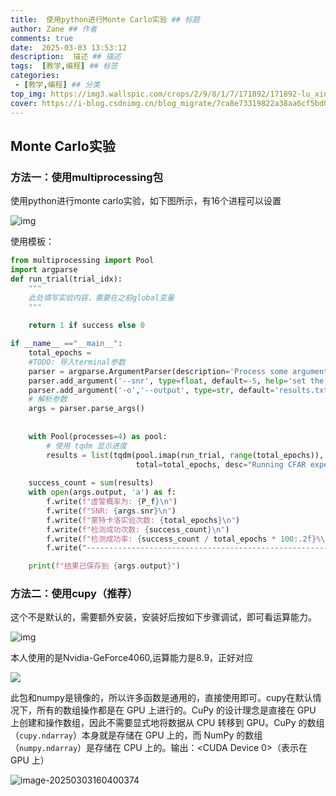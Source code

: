 ```yaml
---
title:  使用python进行Monte Carlo实验 ## 标题
author: Zane ## 作者
comments: true
date:  2025-03-03 13:53:12
description:  描述 ## 描述
tags:  [教学,编程] ## 标签
categories:
 - [教学,编程] ## 分类
top_img: https://img3.wallspic.com/crops/2/9/8/1/7/171892/171892-lu_xing-cheng_shi-li_cheng_bei-cheng_shi_jing_guan-3840x2160.jpg 
cover: https://i-blog.csdnimg.cn/blog_migrate/7ca8e73319822a38aa6cf5bd07f04863.png  ## 封面
---
```


## Monte Carlo实验

### 方法一：使用multiprocessing包

使用python进行monte carlo实验，如下图所示，有16个进程可以设置

![img](https://cdn.jsdelivr.net/gh/vanillaholic/image-bed@main/img/202503031157277.png)

使用模板：

```python
from multiprocessing import Pool
import argparse
def run_trial(trial_idx):
    """
	此处填写实验内容，需要在之前global变量
    """
    
    return 1 if success else 0

if __name__ =="__main__":
    total_epochs = 
    #TODO: 导入terminal参数
    parser = argparse.ArgumentParser(description='Process some arguments.')
    parser.add_argument('--snr', type=float, default=-5, help='set the signal-noise ratio')
    parser.add_argument('-o','--output', type=str, default='results.txt', help='保存结果的文件名')
    # 解析参数
    args = parser.parse_args()
    
    
	with Pool(processes=4) as pool:
        # 使用 tqdm 显示进度
        results = list(tqdm(pool.imap(run_trial, range(total_epochs)),
                            total=total_epochs, desc="Running CFAR experiments"))
    
    success_count = sum(results)
    with open(args.output, 'a') as f:
        f.write(f"虚警概率为: {P_f}\n")
        f.write(f"SNR: {args.snr}\n")
        f.write(f"蒙特卡洛实验次数: {total_epochs}\n")
        f.write(f"检测成功次数: {success_count}\n")
        f.write(f"检测成功率: {success_count / total_epochs * 100:.2f}%\n")
        f.write("---------------------------------------------------------\n")

    print(f"结果已保存到 {args.output}")
```

### 方法二：使用cupy（推荐）

这个不是默认的，需要额外安装，安装好后按如下步骤调试，即可看运算能力。

![img](https://cdn.jsdelivr.net/gh/vanillaholic/image-bed@main/img/202503031555578.png)

本人使用的是Nvidia-GeForce4060,运算能力是8.9，正好对应

![](https://i-blog.csdnimg.cn/blog_migrate/7ca8e73319822a38aa6cf5bd07f04863.png)

此包和numpy是镜像的，所以许多函数是通用的，直接使用即可。cupy在默认情况下，所有的数组操作都是在 GPU 上进行的。CuPy 的设计理念是直接在 GPU 上创建和操作数组，因此不需要显式地将数据从 CPU 转移到 GPU。CuPy 的数组（`cupy.ndarray`）本身就是存储在 GPU 上的，而 NumPy 的数组（`numpy.ndarray`）是存储在 CPU 上的。输出：<CUDA Device 0>（表示在 GPU 上）

![image-20250303160400374](https://cdn.jsdelivr.net/gh/vanillaholic/image-bed@main/img/202503031604436.png)
